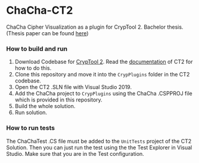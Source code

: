 # ChaCha-CT2
ChaCha Cipher Visualization as a plugin for CrypTool 2. Bachelor thesis. (Thesis paper can be found [here](https://github.com/ekzyis/ChaCha-Thesis))

### How to build and run 
1. Download Codebase for [CrypTool 2](https://www.cryptool.org/de/cryptool2). Read the [documentation](https://www.cryptool.org/de/ct2-dokumentation) of CT2 for how to do this.
2. Clone this repository and move it into the `CrypPlugins` folder in the CT2 codebase.
3. Open the CT2 .SLN file with Visual Studio 2019.
4. Add the ChaCha project to `CrypPlugins` using the ChaCha .CSPPROJ file which is provided in this repository.
5. Build the whole solution.
6. Run solution.

### How to run tests

The ChaChaTest .CS file must be added to the `UnitTests` project of the CT2 Solution. Then you can just run the test using the the Test Explorer in Visual Studio. Make sure that you are in the Test configuration.

